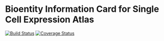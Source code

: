 # Bioentity Information Card for Single Cell Expression Atlas

[![Build Status](https://travis-ci.org/ebi-gene-expression-group/atlas-bioentity-information.svg?branch=master)](https://travis-ci.org/ebi-gene-expression-group/atlas-bioentity-information) [![Coverage Status](https://coveralls.io/repos/github/ebi-gene-expression-group/atlas-bioentity-information/badge.svg?branch=master)](https://coveralls.io/github/ebi-gene-expression-group/atlas-bioentity-information?branch=master)
